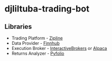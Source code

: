 # djliltuba-trading-bot

## Libraries 

- Trading Platform  - [Zipline](https://github.com/quantopian/zipline)
- Data Provider     - [Finnhub](https://finnhub.io/)
- Execution Broker  - [InteractiveBrokers](https://www1.interactivebrokers.com/en/index.php?f=5041) or [Alpaca](https://alpaca.markets/)
- Returns Analyzer  - [Pyfolio](https://github.com/quantopian/pyfolio)
